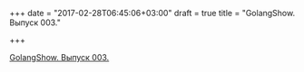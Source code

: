 +++
date = "2017-02-28T06:45:06+03:00"
draft = true
title = "GolangShow. Выпуск 003."

+++

<p><a href="http://golangshow.com/episode/2015/06-25-003/">GolangShow. Выпуск 003.</a></p>
